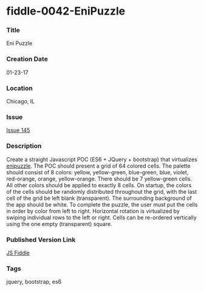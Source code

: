 fiddle-0042-EniPuzzle
======

### Title

Eni Puzzle


### Creation Date

01-23-17


### Location

Chicago, IL


### Issue

[Issue 145](https://github.com/bradyhouse/house/issues/145)


### Description

Create a straight Javascript POC (ES6 + JQuery + bootstrap) that virtualizes [enipuzzle](http://www.enipuzzles.com/).   The POC should present a grid of 64 colored cells.  The palette should consist of 8 colors: yellow, yellow-green, blue-green, blue, violet, red-orange, orange, yellow-orange.   There should be 7 yellow-green cells.  All other colors should be applied to exactly  8 cells.  On startup, the colors of the cells should be randomly distributed throughout the grid, with the last cell of the grid be left blank (transparent).  The surrounding background of the app should be white.  To complete the puzzle, the user must put the cells in order by color from left to right.   Horizontal rotation is virtualized by swiping individual rows to the left or right.   Cells can be re-ordered vertically using the one empty (transparent) square.


### Published Version Link

[JS Fiddle](https://jsfiddle.net/bradyhouse/njhh85ve/)


### Tags

jquery, bootstrap, es6
